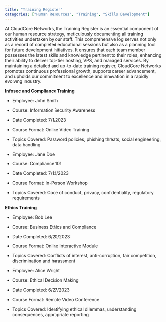 ```yaml
---
title: "Training Register"
categories: ["Human Resources", "Training", "Skills Development"]
---
```


At CloudCore Networks, the Training Register is an essential component of our
human resource strategy, meticulously documenting all training activities
undertaken by our staff. This comprehensive log serves not only as a record of
completed educational sessions but also as a planning tool for future
development initiatives. It ensures that each team member possesses the latest
skills and knowledge pertinent to their roles, enhancing their ability to
deliver top-tier hosting, VPS, and managed services. By maintaining a detailed
and up-to-date training register, CloudCore Networks promotes continuous
professional growth, supports career advancement, and upholds our commitment to
excellence and innovation in a rapidly evolving industry.

**Infosec and Compliance Training**

- Employee: John Smith
- Course: Information Security Awareness
- Date Completed: 7/1/2023
- Course Format: Online Video Training
- Topics Covered: Password policies, phishing threats, social engineering, data
  handling

- Employee: Jane Doe
- Course: Compliance 101
- Date Completed: 7/12/2023
- Course Format: In-Person Workshop
- Topics Covered: Code of conduct, privacy, confidentiality, regulatory
  requirements

**Ethics Training**

- Employee: Bob Lee
- Course: Business Ethics and Compliance
- Date Completed: 6/20/2023
- Course Format: Online Interactive Module
- Topics Covered: Conflicts of interest, anti-corruption, fair competition,
  discrimination and harassment

- Employee: Alice Wright
- Course: Ethical Decision Making
- Date Completed: 6/27/2023
- Course Format: Remote Video Conference
- Topics Covered: Identifying ethical dilemmas, understanding consequences,
  appropriate reporting